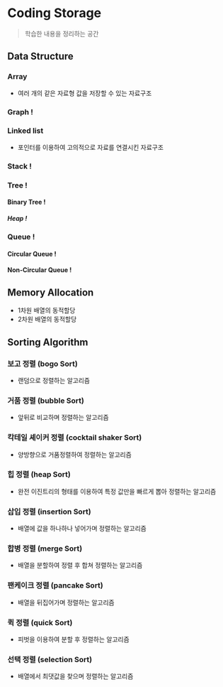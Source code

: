 # Coding Storage
  > 학습한 내용을 정리하는 공간
  
## Data Structure
### Array
  * 여러 개의 같은 자료형 값을 저장할 수 있는 자료구조
### Graph !
### Linked list
  * 포인터를 이용하여 고의적으로 자료를 연결시킨 자료구조
### Stack !
### Tree !
#### Binary Tree !
##### Heap !
### Queue !
#### Circular Queue !
#### Non-Circular Queue !

## Memory Allocation
  * 1차원 배열의 동적할당
  * 2차원 배열의 동적할당

## Sorting Algorithm
### 보고 정렬 (bogo Sort)
  * 랜덤으로 정렬하는 알고리즘
### 거품 정렬 (bubble Sort)
  * 앞뒤로 비교하며 정렬하는 알고리즘
### 칵테일 셰이커 정렬 (cocktail shaker Sort)
  * 양방향으로 거품정렬하여 정렬하는 알고리즘
### 힙 정렬 (heap Sort)
  * 완전 이진트리의 형태를 이용하여 특정 값만을 빠르게 뽑아 정렬하는 알고리즘
### 삽입 정렬 (insertion Sort)
  * 배열에 값을 하나하나 넣어가며 정렬하는 알고리즘
### 합병 정렬 (merge Sort)
  * 배열을 분할하여 정렬 후 합쳐 정렬하는 알고리즘
### 팬케이크 정렬 (pancake Sort)
  * 배열을 뒤집어가며 정렬하는 알고리즘
### 퀵 정렬 (quick Sort)
  * 피벗을 이용하여 분할 후 정렬하는 알고리즘
### 선택 정렬 (selection Sort)
  * 배열에서 최댓값을 찾으며 정렬하는 알고리즘
